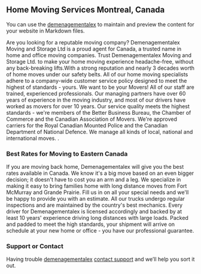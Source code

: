 ## Home Moving Services Montreal, Canada

You can use the [demenagementalex](https://www.demenagementalex.ca/) to maintain and preview the content for your website in Markdown files.

Are you looking for a reputable moving company? Demenagementalex Moving and Storage Ltd is a proud agent for Canada, a trusted name in home and office moving companies. Trust Demenagementalex Moving and Storage Ltd. to make your home moving experience headache-free, without any back-breaking lifts.With a strong reputation and nearly 3 decades worth of home moves under our safety belts. All of our home moving specialists adhere to a company-wide customer service policy designed to meet the highest of standards - yours. We want to be your Movers! All of our staff are trained, experienced professionals. Our managing partners have over 60 years of experience in the moving industry, and most of our drivers have worked as movers for over 10 years. 
Our service quality meets the highest standards - we're members of the Better Business Bureau, the Chamber of Commerce and the Canadian Association of Movers. We're approved carriers for the Royal Canadian Mounted Police and the Canadian Department of National Defence. 
We manage all kinds of local, national and international moves. 
.

### Best Rates for Moving to Eastern Canada

If you are moving back home, Demenagementalex will give you the best rates available in Canada. We know it's a big move based on an even bigger decision; it doesn't have to cost you an arm and a leg. We specialize in making it easy to bring families home with long distance moves from Fort McMurray and Grande Prairie. 
Fill us in on all your special needs and we'll be happy to provide you with an estimate. 
All our trucks undergo regular inspections and are maintained by the country's best mechanics. Every driver for Demenagementalex  is licensed accordingly and backed by at least 10 years' experience driving long distances with large loads. 
Packed and padded to meet the high standards, your shipment will arrive on schedule at your new home or office - you have our professional guarantee. 


### Support or Contact

Having trouble [demenagementalex](https://www.demenagementalex.ca/fr/20/contactez-demenageurs.html) [contact support](https://www.demenagementalex.ca) and we’ll help you sort it out.
